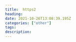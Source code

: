 ```yaml
---
title:  https2
heading: 
date: 2021-10-26T13:08:39.195Z
categories: ["other"]
tags: 
description: 
---
```


